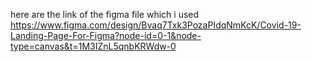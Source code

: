 here are the link of the figma file which i used https://www.figma.com/design/Bvaq7Txk3PozaPIdqNmKcK/Covid-19-Landing-Page-For-Figma?node-id=0-1&node-type=canvas&t=1M3IZnL5qnbKRWdw-0
